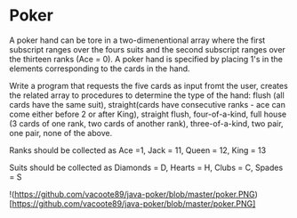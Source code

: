 # Poker
A poker hand can be tore in a two-dimenentional array where the first subscript ranges over the fours suits and the second subscript ranges over the thirteen ranks (Ace = 0). A poker hand is specified by placing 1's in the elements corresponding to the cards in the hand.

Write a program that requests the five cards as input fromt the user, creates the related array to procedures to determine the type of the hand: flush (all cards have the same suit), straight(cards have consecutive ranks - ace can come either before 2 or after King), straight flush, four-of-a-kind, full house (3 cards of one rank, two cards of another rank), three-of-a-kind, two pair, one pair, none of the above.

Ranks should be collected as Ace =1, Jack = 11, Queen = 12, King = 13

Suits should be collected as Diamonds = D, Hearts = H, Clubs = C, Spades = S


!(https://github.com/vacoote89/java-poker/blob/master/poker.PNG)[https://github.com/vacoote89/java-poker/blob/master/poker.PNG]
